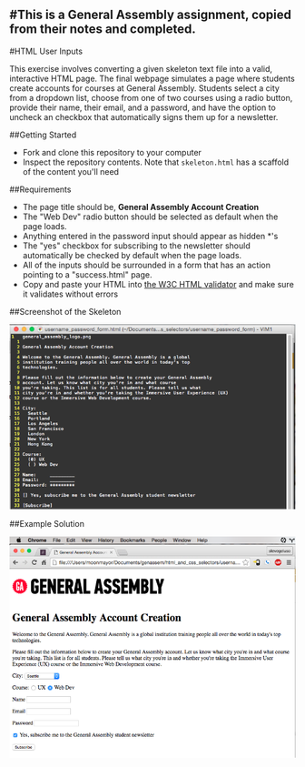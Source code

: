 #This is a General Assembly assignment, copied from their notes and completed.
-------------------------------------------------------------------------------

#HTML User Inputs

This exercise involves converting a given skeleton text file into a valid, interactive HTML page. The final webpage simulates a page where students create accounts for courses at General Assembly. Students select a city from a dropdown list, choose from one of two courses using a radio button, provide their name, their email, and a password, and have the option to uncheck an checkbox that automatically signs them up for a newsletter.

##Getting Started
* Fork and clone this repository to your computer
* Inspect the repository contents. Note that `skeleton.html` has a scaffold of the content you'll need

##Requirements
* The page title should be, **General Assembly Account Creation**
* The "Web Dev" radio button should be selected as default when the page loads.
* Anything entered in the password input should appear as hidden *'s
* The "yes" checkbox for subscribing to the newsletter should automatically be checked by default when the page loads.
* All of the inputs should be surrounded in a form that has an action pointing to a "success.html" page.
* Copy and paste your HTML into [the W3C HTML validator](https://validator.w3.org/#validate_by_input) and make sure it validates without errors

##Screenshot of the Skeleton

![Skeleton](skeleton.png)

##Example Solution

![Solution](solution.png)
